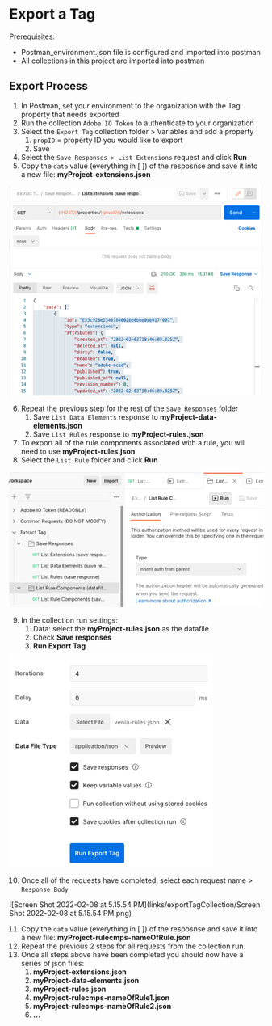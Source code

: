 # Export a Tag

Prerequisites:

* Postman_environment.json file is configured and imported into postman
* All collections in this project are imported into postman



## Export Process

1. In Postman, set your environment to the organization with the Tag property that needs exported
2. Run the collection `Adobe IO Token` to authenticate to your organization
3. Select the `Export Tag` collection folder > Variables and add a property
   1. `propID` = property ID you would like to export
   2. Save
4. Select the `Save Responses > List Extensions` request and click **Run**
5. Copy the `data` value (everything in [ ]) of the resposnse and save it into a new file: **myProject-extensions.json**

![image-20220208170448141](links/exportTagCollection/image-20220208170448141.png)

6. Repeat the previous step for the rest of the `Save Responses` folder
   1. Save `List Data Elements` response to **myProject-data-elements.json**
   2. Save `List Rules` response to **myProject-rules.json**
7. To export all of the rule components associated with a rule, you  will need to use **myProject-rules.json**
8. Select the `List Rule` folder and click **Run**

![image-20220208171125804](links/exportTagCollection/image-20220208171125804.png)

9. In the collection run settings:
   1. Data: select the **myProject-rules.json** as the datafile
   2. Check **Save responses**
   3. **Run Export Tag**

![image-20220208171409665](links/exportTagCollection/image-20220208171409665.png)

10. Once all of the requests have completed, select each request name > `Response Body`

![Screen Shot 2022-02-08 at 5.15.54 PM](links/exportTagCollection/Screen Shot 2022-02-08 at 5.15.54 PM.png)

11. Copy the `data` value (everything in [ ]) of the resposnse and save it into a new file: **myProject-rulecmps-nameOfRule.json**
12. Repeat the previous 2 steps for all requests from the collection run. 
13. Once all steps above have been completed you should now have a series of json files:
    1. **myProject-extensions.json**
    2. **myProject-data-elements.json**
    3. **myProject-rules.json**
    4. **myProject-rulecmps-nameOfRule1.json**
    5. **myProject-rulecmps-nameOfRule2.json**
    6. **...**